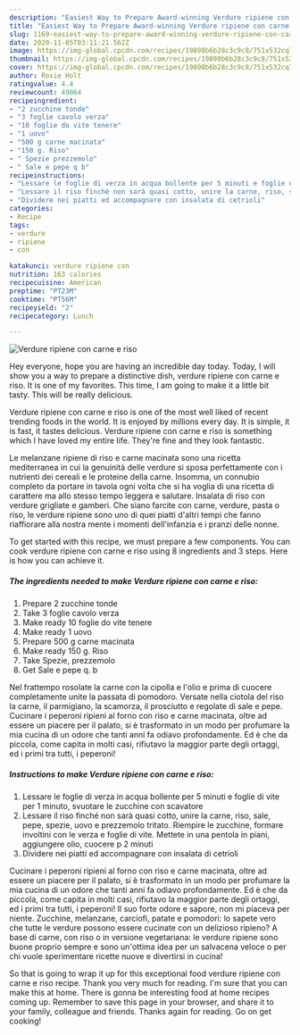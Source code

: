 ```yaml
---
description: "Easiest Way to Prepare Award-winning Verdure ripiene con carne e riso"
title: "Easiest Way to Prepare Award-winning Verdure ripiene con carne e riso"
slug: 1169-easiest-way-to-prepare-award-winning-verdure-ripiene-con-carne-e-riso
date: 2020-11-05T03:11:21.562Z
image: https://img-global.cpcdn.com/recipes/19898b6b28c3c9c8/751x532cq70/verdure-ripiene-con-carne-e-riso-recipe-main-photo.jpg
thumbnail: https://img-global.cpcdn.com/recipes/19898b6b28c3c9c8/751x532cq70/verdure-ripiene-con-carne-e-riso-recipe-main-photo.jpg
cover: https://img-global.cpcdn.com/recipes/19898b6b28c3c9c8/751x532cq70/verdure-ripiene-con-carne-e-riso-recipe-main-photo.jpg
author: Roxie Holt
ratingvalue: 4.4
reviewcount: 49064
recipeingredient:
- "2 zucchine tonde"
- "3 foglie cavolo verza"
- "10 foglie do vite tenere"
- "1 uovo"
- "500 g carne macinata"
- "150 g. Riso"
- " Spezie prezzemolo"
- " Sale e pepe q b"
recipeinstructions:
- "Lessare le foglie di verza in acqua bollente per 5 minuti e foglie di vite per 1 minuto, svuotare le zucchine con scavatore"
- "Lessare il riso finché non sarà quasi cotto, unire la carne, riso, sale, pepe, spezie, uovo e prezzemolo tritato. Riempire le zucchine, formare involtini con le verza e foglie di vite. Mettete in una pentola in piani, aggiungere olio, cuocere p 2 minuti"
- "Dividere nei piatti ed accompagnare con insalata di cetrioli"
categories:
- Recipe
tags:
- verdure
- ripiene
- con

katakunci: verdure ripiene con 
nutrition: 163 calories
recipecuisine: American
preptime: "PT23M"
cooktime: "PT56M"
recipeyield: "2"
recipecategory: Lunch

---
```



![Verdure ripiene con carne e riso](https://img-global.cpcdn.com/recipes/19898b6b28c3c9c8/751x532cq70/verdure-ripiene-con-carne-e-riso-recipe-main-photo.jpg)

Hey everyone, hope you are having an incredible day today. Today, I will show you a way to prepare a distinctive dish, verdure ripiene con carne e riso. It is one of my favorites. This time, I am going to make it a little bit tasty. This will be really delicious.

Verdure ripiene con carne e riso is one of the most well liked of recent trending foods in the world. It is enjoyed by millions every day. It is simple, it is fast, it tastes delicious. Verdure ripiene con carne e riso is something which I have loved my entire life. They're fine and they look fantastic.

Le melanzane ripiene di riso e carne macinata sono una ricetta mediterranea in cui la genuinità delle verdure si sposa perfettamente con i nutrienti dei cereali e le proteine della carne. Insomma, un connubio completo da portare in tavola ogni volta che si ha voglia di una ricetta di carattere ma allo stesso tempo leggera e salutare. Insalata di riso con verdure grigliate e gamberi. Che siano farcite con carne, verdure, pasta o riso, le verdure ripiene sono uno di quei piatti d&#39;altri tempi che fanno riaffiorare alla nostra mente i momenti dell&#39;infanzia e i pranzi delle nonne.


To get started with this recipe, we must prepare a few components. You can cook verdure ripiene con carne e riso using 8 ingredients and 3 steps. Here is how you can achieve it.

<!--inarticleads1-->

##### The ingredients needed to make Verdure ripiene con carne e riso:

1. Prepare 2 zucchine tonde
1. Take 3 foglie cavolo verza
1. Make ready 10 foglie do vite tenere
1. Make ready 1 uovo
1. Prepare 500 g carne macinata
1. Make ready 150 g. Riso
1. Take  Spezie, prezzemolo
1. Get  Sale e pepe q. b


Nel frattempo rosolate la carne con la cipolla e l&#39;olio e prima di cuocere completamente unite la passata di pomodoro. Versate nella ciotola del riso la carne, il parmigiano, la scamorza, il prosciutto e regolate di sale e pepe. Cucinare i peperoni ripieni al forno con riso e carne macinata, oltre ad essere un piacere per il palato, si è trasformato in un modo per profumare la mia cucina di un odore che tanti anni fa odiavo profondamente. Ed è che da piccola, come capita in molti casi, rifiutavo la maggior parte degli ortaggi, ed i primi tra tutti, i peperoni! 

<!--inarticleads2-->

##### Instructions to make Verdure ripiene con carne e riso:

1. Lessare le foglie di verza in acqua bollente per 5 minuti e foglie di vite per 1 minuto, svuotare le zucchine con scavatore
1. Lessare il riso finché non sarà quasi cotto, unire la carne, riso, sale, pepe, spezie, uovo e prezzemolo tritato. Riempire le zucchine, formare involtini con le verza e foglie di vite. Mettete in una pentola in piani, aggiungere olio, cuocere p 2 minuti
1. Dividere nei piatti ed accompagnare con insalata di cetrioli


Cucinare i peperoni ripieni al forno con riso e carne macinata, oltre ad essere un piacere per il palato, si è trasformato in un modo per profumare la mia cucina di un odore che tanti anni fa odiavo profondamente. Ed è che da piccola, come capita in molti casi, rifiutavo la maggior parte degli ortaggi, ed i primi tra tutti, i peperoni! Il suo forte odore e sapore, non mi piaceva per niente. Zucchine, melanzane, carciofi, patate e pomodori: lo sapete vero che tutte le verdure possono essere cucinate con un delizioso ripieno? A base di carne, con riso o in versione vegetariana: le verdure ripiene sono buone proprio sempre e sono un&#39;ottima idea per un salvacena veloce o per chi vuole sperimentare ricette nuove e divertirsi in cucina! 

So that is going to wrap it up for this exceptional food verdure ripiene con carne e riso recipe. Thank you very much for reading. I'm sure that you can make this at home. There is gonna be interesting food at home recipes coming up. Remember to save this page in your browser, and share it to your family, colleague and friends. Thanks again for reading. Go on get cooking!
